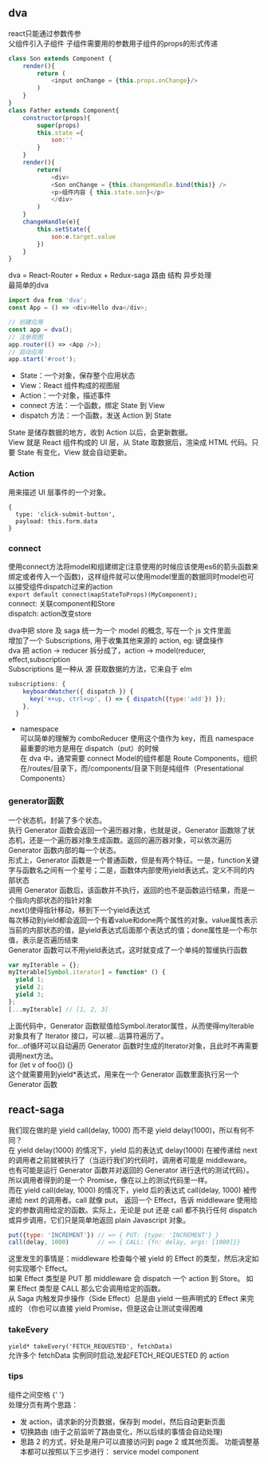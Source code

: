 ## dva
react只能通过参数传参 <br/>
父组件引入子组件 子组件需要用的参数用子组件的props的形式传递<br/>
``` JAVASCRIPT
class Son extends Component {
    render(){
        return (
            <input onChange = {this.props.onChange}/>
        )
    }
}
class Father extends Component{
    constructor(props){
        super(props)
        this.state ={
            son:''
        }
    }
    render(){
        return(
            <div>
            <Son onChange = {this.changeHandle.bind(this)} />
            <p>组件内容 { this.state.son}</p>
            </div>
        )
    }
    changeHandle(e){
        this.setState({
            son:e.target.value
        })
    }
}
```
dva = React-Router + Redux + Redux-saga 路由 结构 异步处理<br/>
最简单的dva
```JAVASCRIPT
import dva from 'dva';
const App = () => <div>Hello dva</div>;

// 创建应用
const app = dva();
// 注册视图
app.router(() => <App />);
// 启动应用
app.start('#root');
```

* State：一个对象，保存整个应用状态
* View：React 组件构成的视图层
* Action：一个对象，描述事件
* connect 方法：一个函数，绑定 State 到 View
* dispatch 方法：一个函数，发送 Action 到 State

State 是储存数据的地方，收到 Action 以后，会更新数据。<br/>
View 就是 React 组件构成的 UI 层，从 State 取数据后，渲染成 HTML 代码。只要 State 有变化，View 就会自动更新。<br/>
### Action
用来描述 UI 层事件的一个对象。
```
{
  type: 'click-submit-button',
  payload: this.form.data
}
```
### connect
使用connect方法将model和组建绑定(注意使用的时候应该使用es6的箭头函数来绑定或者传入一个函数)，这样组件就可以使用model里面的数据同时model也可以接受组件dispatch过来的action<br/>
`export default connect(mapStateToProps)(MyComponent); `<br/>
connect: 关联component和Store<br/>
dispatch: action改变store<br/>

dva中把 store 及 saga 统一为一个 model 的概念, 写在一个 js 文件里面<br/>
增加了一个 Subscriptions, 用于收集其他来源的 action, eg: 键盘操作<br/>
dva 把 action -> reducer 拆分成了，action -> model(reducer, effect,subscription<br/>
Subscriptions 是一种从 源 获取数据的方法，它来自于 elm<br/>
```JavaScript
subscriptions: {
    keyboardWatcher({ dispatch }) {
      key('⌘+up, ctrl+up', () => { dispatch({type:'add'}) });
    },
  }
```
* namespace <br/>
可以简单的理解为 comboReducer 使用这个值作为 key，而且 namespace 最重要的地方是用在 dispatch（put）的时候<br/>
在 dva 中，通常需要 connect Model的组件都是 Route Components，组织在/routes/目录下，而/components/目录下则是纯组件（Presentational Components）<br/>
### generator函数
一个状态机，封装了多个状态。<br/>
执行 Generator 函数会返回一个遍历器对象，也就是说，Generator 函数除了状态机，还是一个遍历器对象生成函数。返回的遍历器对象，可以依次遍历 Generator 函数内部的每一个状态。<br/>
形式上，Generator 函数是一个普通函数，但是有两个特征。一是，function关键字与函数名之间有一个星号；二是，函数体内部使用yield表达式，定义不同的内部状态<br/>
调用 Generator 函数后，该函数并不执行，返回的也不是函数运行结果，而是一个指向内部状态的指针对象<br/>
.next()使得指针移动，移到下一个yield表达式<br/>
每次移动到yield都会返回一个有着value和done两个属性的对象。value属性表示当前的内部状态的值，是yield表达式后面那个表达式的值；done属性是一个布尔值，表示是否遍历结束<br/>
Generator 函数可以不用yield表达式，这时就变成了一个单纯的暂缓执行函数<br/>
```javascript
var myIterable = {};
myIterable[Symbol.iterator] = function* () {
  yield 1;
  yield 2;
  yield 3;
};
[...myIterable] // [1, 2, 3]
```
上面代码中，Generator 函数赋值给Symbol.iterator属性，从而使得myIterable对象具有了 Iterator 接口，可以被...运算符遍历了。<br/>
for...of循环可以自动遍历 Generator 函数时生成的Iterator对象，且此时不再需要调用next方法。<br/>
for (let v of foo()) {} <br/>
这个就需要用到yield*表达式，用来在一个 Generator 函数里面执行另一个 Generator 函数  <br/>

## react-saga
我们现在做的是 yield call(delay, 1000) 而不是 yield delay(1000)，所以有何不同？<br/>
在 yield delay(1000) 的情况下，yield 后的表达式 delay(1000) 在被传递给 next 的调用者之前就被执行了（当运行我们的代码时，调用者可能是 middleware。 也有可能是运行 Generator 函数并对返回的 Generator 进行迭代的测试代码）。所以调用者得到的是一个 Promise，像在以上的测试代码里一样。<br/>
而在 yield call(delay, 1000) 的情况下，yield 后的表达式 call(delay, 1000) 被传递给 next 的调用者。call 就像 put， 返回一个 Effect，告诉 middleware 使用给定的参数调用给定的函数。实际上，无论是 put 还是 call 都不执行任何 dispatch 或异步调用，它们只是简单地返回 plain Javascript 对象。<br/>
```JavaScript
put({type: 'INCREMENT'}) // => { PUT: {type: 'INCREMENT'} }
call(delay, 1000)        // => { CALL: {fn: delay, args: [1000]}}
```
这里发生的事情是：middleware 检查每个被 yield 的 Effect 的类型，然后决定如何实现哪个 Effect。<br/>
如果 Effect 类型是 PUT 那 middleware 会 dispatch 一个 action 到 Store。 如果 Effect 类型是 CALL 那么它会调用给定的函数。<br/>
从 Saga 内触发异步操作（Side Effect）总是由 yield 一些声明式的 Effect 来完成的 （你也可以直接 yield Promise，但是这会让测试变得困难 <br/>
### takeEvery
`yield* takeEvery('FETCH_REQUESTED', fetchData)`<br/>
允许多个 fetchData 实例同时启动,发起FETCH_REQUESTED 的 action
### tips
组件之间空格 {' '} <br/>
处理分页有两个思路：<br/>
* 发 action，请求新的分页数据，保存到 model，然后自动更新页面
* 切换路由 (由于之前监听了路由变化，所以后续的事情会自动处理)
* 思路 2 的方式，好处是用户可以直接访问到 page 2 或其他页面。
功能调整基本都可以按照以下三步进行：
service
model
component
